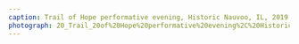 ```yaml
---
caption: Trail of Hope performative evening, Historic Nauvoo, IL, 2019
photograph: 20_Trail_20of%20Hope%20performative%20evening%2C%20Historic%20Nauvoo%2C%20IL%2C%202019.jpg
---
```

